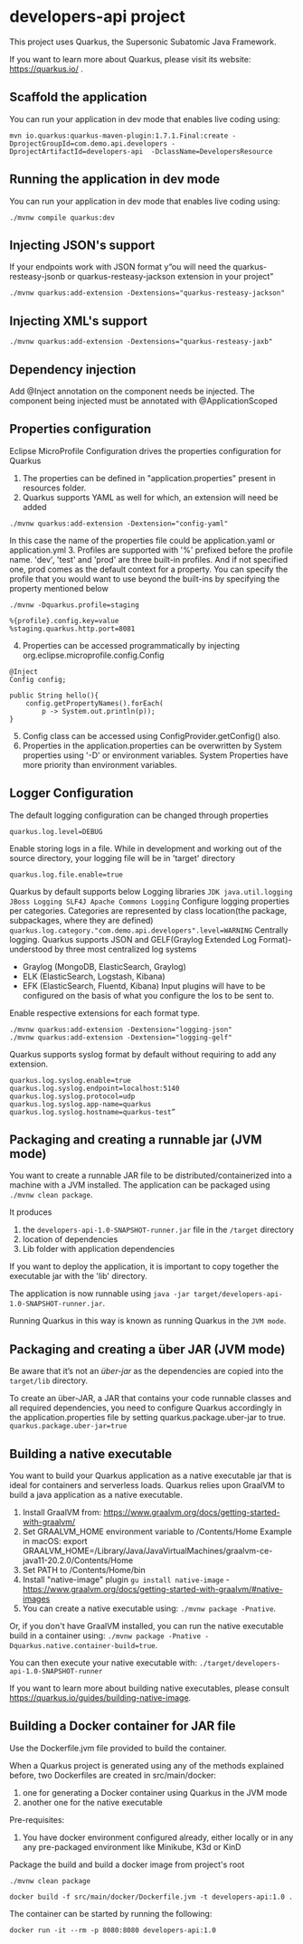 # developers-api project

This project uses Quarkus, the Supersonic Subatomic Java Framework.

If you want to learn more about Quarkus, please visit its website: https://quarkus.io/ .

## Scaffold the application

You can run your application in dev mode that enables live coding using:
```
mvn io.quarkus:quarkus-maven-plugin:1.7.1.Final:create -DprojectGroupId=com.demo.api.developers -DprojectArtifactId=developers-api  -DclassName=DevelopersResource
```

## Running the application in dev mode

You can run your application in dev mode that enables live coding using:
```
./mvnw compile quarkus:dev
```

## Injecting JSON's support

If your endpoints work with JSON format y“ou will need the quarkus-resteasy-jsonb or quarkus-resteasy-jackson extension in your project”
```
./mvnw quarkus:add-extension -Dextensions="quarkus-resteasy-jackson"
```

## Injecting XML's support
```
./mvnw quarkus:add-extension -Dextensions="quarkus-resteasy-jaxb"
```

## Dependency  injection

Add @Inject annotation on the component needs be injected. The component being injected must be annotated with @ApplicationScoped

## Properties configuration
Eclipse MicroProfile Configuration drives the properties configuration for Quarkus

1. The properties can be defined in "application.properties" present in resources folder.
2. Quarkus supports YAML as well for which, an extension will need be added
```
./mvnw quarkus:add-extension -Dextension="config-yaml"
```
In this case the name of the properties file could be application.yaml or application.yml
3. Profiles are supported with '%' prefixed before the profile name. 'dev', 'test' and 'prod' are three built-in profiles. And if not specified one, prod comes as the default context for a property.
You can specify the profile that you would want to use beyond the built-ins by specifying the property mentioned below
```
./mvnw -Dquarkus.profile=staging

%{profile}.config.key=value
%staging.quarkus.http.port=8081
```
4. Properties can be accessed programmatically by injecting org.eclipse.microprofile.config.Config
```
@Inject
Config config;

public String hello(){
    config.getPropertyNames().forEach(
        p -> System.out.println(p));
}
```
5. Config class can be accessed using ConfigProvider.getConfig() also.
6. Properties in the application.properties can be overwritten by System properties using '-D' or environment variables. System Properties have more priority than environment variables.

## Logger Configuration
The default logging configuration can be changed through properties
```
quarkus.log.level=DEBUG
```
Enable storing logs in a file. While in development and working out of the source directory, your logging file will be in 'target' directory
```
quarkus.log.file.enable=true
```
Quarkus by default supports below Logging libraries
``
JDK java.util.logging
JBoss Logging
SLF4J
Apache Commons Logging
``
Configure logging properties per categories. Categories are represented by class location(the package, subpackages, where they are defined)
``
quarkus.log.category."com.demo.api.developers".level=WARNING
``
Centrally logging. Quarkus supports JSON and GELF(Graylog Extended Log Format)-understood by three most centralized log systems
- Graylog (MongoDB, ElasticSearch, Graylog)
- ELK (ElasticSearch, Logstash, Kibana)
- EFK (ElasticSearch, Fluentd, Kibana)
Input plugins will have to be configured on the basis of what you configure the los to be sent to.

Enable respective extensions for each format type. 
```
./mvnw quarkus:add-extension -Dextension="logging-json"
./mvnw quarkus:add-extension -Dextension="logging-gelf"
```
Quarkus supports syslog format by default without requiring to add any extension.
```
quarkus.log.syslog.enable=true
quarkus.log.syslog.endpoint=localhost:5140
quarkus.log.syslog.protocol=udp
quarkus.log.syslog.app-name=quarkus
quarkus.log.syslog.hostname=quarkus-test”
```

## Packaging and creating a runnable jar (JVM mode)
You want to create a runnable JAR file to be distributed/containerized into a machine with a JVM installed.
The application can be packaged using `./mvnw clean package`.

It produces
1. the `developers-api-1.0-SNAPSHOT-runner.jar` file in the `/target` directory
2. location of dependencies
3. Lib folder with application dependencies

If you want to deploy the application, it is important to copy together the executable jar with the 'lib' directory. 

The application is now runnable using `java -jar target/developers-api-1.0-SNAPSHOT-runner.jar`.

Running Quarkus in this way is known as running Quarkus in the `JVM mode`.

## Packaging and creating a über JAR (JVM mode)
Be aware that it’s not an _über-jar_ as the dependencies are copied into the `target/lib` directory.

To create an über-JAR, a JAR that contains your code runnable classes and all required dependencies, you need to configure Quarkus accordingly in the application.properties file by setting quarkus.package.uber-jar to true.
``
quarkus.package.uber-jar=true
``

## Building a native executable
You want to build your Quarkus application as a native executable jar that is ideal for containers and serverless loads.
Quarkus relies upon GraalVM to build a java application as a native executable.

1. Install GraalVM from: https://www.graalvm.org/docs/getting-started-with-graalvm/
2. Set GRAALVM_HOME environment variable to <GraalVM Dir>/Contents/Home
    Example in macOS: export GRAALVM_HOME=/Library/Java/JavaVirtualMachines/graalvm-ce-java11-20.2.0/Contents/Home
3. Set PATH to <GraalVM Dir>/Contents/Home/bin
4. Install "native-image" plugin `gu install native-image` - https://www.graalvm.org/docs/getting-started-with-graalvm/#native-images
5. You can create a native executable using: `./mvnw package -Pnative`.

Or, if you don't have GraalVM installed, you can run the native executable build in a container using: `./mvnw package -Pnative -Dquarkus.native.container-build=true`.

You can then execute your native executable with: `./target/developers-api-1.0-SNAPSHOT-runner`

If you want to learn more about building native executables, please consult https://quarkus.io/guides/building-native-image.

## Building a Docker container for JAR file
Use the Dockerfile.jvm file provided to build the container.

When a Quarkus project is generated using any of the methods explained before, two Dockerfiles are created in src/main/docker: 
1. one for generating a Docker container using Quarkus in the JVM mode
2. another one for the native executable

Pre-requisites:
1. You have docker environment configured already, either locally or in any any pre-packaged environment like Minikube, K3d or KinD

Package the build and build a docker image from project's root
```
./mvnw clean package

docker build -f src/main/docker/Dockerfile.jvm -t developers-api:1.0 .
```

The container can be started by running the following:
```
docker run -it --rm -p 8080:8080 developers-api:1.0
``` 

